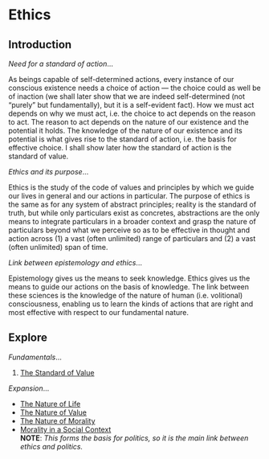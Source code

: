 # Ethics
## Introduction
_Need for a standard of action_...

As beings capable of self-determined actions, every instance of our conscious existence needs a choice of action — the choice could as well be of inaction (we shall later show that we are indeed self-determined (not “purely” but fundamentally), but it is a self-evident fact). How we must act depends on why we must act, i.e. the choice to act depends on the reason to act. The reason to act depends on the nature of our existence and the potential it holds. The knowledge of the nature of our existence and its potential is what gives rise to the standard of action, i.e. the basis for effective choice. I shall show later how the standard of action is the standard of value.

_Ethics and its purpose_...

Ethics is the study of the code of values and principles by which we guide our lives in general and our actions in particular. The purpose of ethics is the same as for any system of abstract principles; reality is the standard of truth, but while only particulars exist as concretes, abstractions are the only means to integrate particulars in a broader context and grasp the nature of particulars beyond what we perceive so as to be effective in thought and action across (1) a vast (often unlimited) range of particulars and (2) a vast (often unlimited) span of time.

_Link between epistemology and ethics_...

Epistemology gives us the means to seek knowledge. Ethics gives us the means to guide our actions on the basis of knowledge. The link between these sciences is the knowledge of the nature of human (i.e. volitional) consciousness, enabling us to learn the kinds of actions that are right and most effective with respect to our fundamental nature.

## Explore
_Fundamentals_...
1. [The Standard of Value](https://pranigopu.github.io/philosophy/ethics/1-standard-of-value.html)


_Expansion_...

- [The Nature of Life](https://pranigopu.github.io/philosophy/ethics/nature-of-life.html)
- [The Nature of Value](https://pranigopu.github.io/philosophy/ethics/nature-of-value.html)
- [The Nature of Morality](https://pranigopu.github.io/philosophy/ethics/nature-of-morality.html)
- [Morality in a Social Context](https://pranigopu.github.io/philosophy/ethics/morality-in-social-context.html) <br> **NOTE**: _This forms the basis for politics, so it is the main link between ethics and politics._